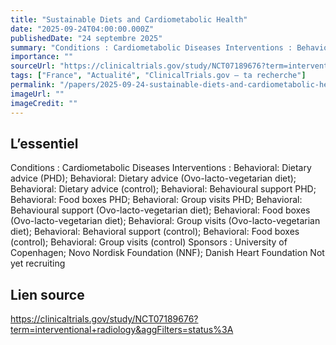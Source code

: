 ```yaml
---
title: "Sustainable Diets and Cardiometabolic Health"
date: "2025-09-24T04:00:00.000Z"
publishedDate: "24 septembre 2025"
summary: "Conditions : Cardiometabolic Diseases Interventions : Behavioral: Dietary advice (PHD); Behavioral: Dietary advice (Ovo-lacto-vegetarian diet); Behavioral: Dietary advice (control); Behavioral: Behavioural support PHD; Behavioral: Food boxes PHD; Behavioral: Group visits PHD; Behavioral: Behavioural support (Ovo-lacto-vegetarian diet); Behavioral: Food boxes (Ovo-lacto-vegetarian diet); Behavioral: Group visits (Ovo-lacto-vegetarian diet); Behavioral: Behavioral support (control); Behavioral: Food boxes (control); Behavioral: Group visits (control) Sponsors : University of Copenhagen; Novo Nordisk Foundation (NNF); Danish Heart Foundation Not yet recruiting"
importance: ""
sourceUrl: "https://clinicaltrials.gov/study/NCT07189676?term=interventional+radiology&aggFilters=status%3A"
tags: ["France", "Actualité", "ClinicalTrials.gov — ta recherche"]
permalink: "/papers/2025-09-24-sustainable-diets-and-cardiometabolic-health"
imageUrl: ""
imageCredit: ""
---
```


## L’essentiel

Conditions : Cardiometabolic Diseases Interventions : Behavioral: Dietary advice (PHD); Behavioral: Dietary advice (Ovo-lacto-vegetarian diet); Behavioral: Dietary advice (control); Behavioral: Behavioural support PHD; Behavioral: Food boxes PHD; Behavioral: Group visits PHD; Behavioral: Behavioural support (Ovo-lacto-vegetarian diet); Behavioral: Food boxes (Ovo-lacto-vegetarian diet); Behavioral: Group visits (Ovo-lacto-vegetarian diet); Behavioral: Behavioral support (control); Behavioral: Food boxes (control); Behavioral: Group visits (control) Sponsors : University of Copenhagen; Novo Nordisk Foundation (NNF); Danish Heart Foundation Not yet recruiting

## Lien source

https://clinicaltrials.gov/study/NCT07189676?term=interventional+radiology&aggFilters=status%3A
